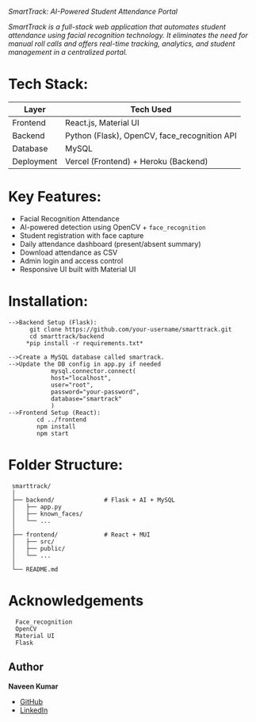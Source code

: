 *SmartTrack: AI-Powered Student Attendance Portal*

*SmartTrack is a full-stack web application that automates student attendance using facial recognition technology. It eliminates the need for manual roll calls and offers real-time tracking, analytics, and student management in a centralized portal.*


# Tech Stack:

| Layer        | Tech Used                              |
|--------------|----------------------------------------|
| Frontend     | React.js, Material UI                  |
| Backend      | Python (Flask), OpenCV, face_recognition API |
| Database     | MySQL                                  |
| Deployment   | Vercel (Frontend) + Heroku (Backend)   |


# Key Features:

-  Facial Recognition Attendance
-  AI-powered detection using OpenCV + `face_recognition`
-  Student registration with face capture
-  Daily attendance dashboard (present/absent summary)
-  Download attendance as CSV
-  Admin login and access control
-  Responsive UI built with Material UI


# Installation:

    -->Backend Setup (Flask):
          git clone https://github.com/your-username/smarttrack.git
          cd smarttrack/backend
         *pip install -r requirements.txt*
    
    -->Create a MySQL database called smartrack.
    -->Update the DB config in app.py if needed
                mysql.connector.connect(
                host="localhost",
                user="root",
                password="your-password",
                database="smartrack"
                )
    -->Frontend Setup (React):
            cd ../frontend
            npm install
            npm start

# Folder Structure:
            
     smarttrack/
     │
     ├── backend/              # Flask + AI + MySQL
     │   ├── app.py
     │   ├── known_faces/
     │   └── ...
     │
     ├── frontend/             # React + MUI
     │   ├── src/
     │   ├── public/
     │   └── ...
     │
     └── README.md



# Acknowledgements
     
      Face_recognition 
      OpenCV
      Material UI
      Flask



  ## Author

**Naveen Kumar**

- [GitHub](https://github.com/Acc284)  
- [LinkedIn](https://www.linkedin.com/in/naveen-kumar-b49a39283)

    



























     
